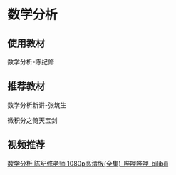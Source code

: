 # 数学分析

## 使用教材

数学分析-陈纪修

## 推荐教材

数学分析新讲-张筑生

微积分之倚天宝剑

## 视频推荐

[数学分析 陈纪修老师 1080p高清版(全集)_哔哩哔哩_bilibili](https://www.bilibili.com/video/BV15v411g7VP/?spm_id_from=333.999.0.0&vd_source=d03b0f673ed993b8e86fd863bd92d95e)